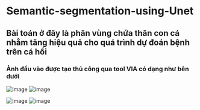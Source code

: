 # Semantic-segmentation-using-Unet
## Bài toán ở đây là phân vùng chứa thân con cá nhằm tăng hiệu quả cho quá trình dự đoán bệnh trên cá hồi
### Ảnh đầu vào được tạo thủ công qua tool VIA có dạng như bên dưới

![image](https://user-images.githubusercontent.com/52499320/119230158-3e762600-bb45-11eb-9b82-7dfca948f906.png)
![image](https://user-images.githubusercontent.com/52499320/119230161-4635ca80-bb45-11eb-8a5c-9ae55b410c67.png)


![image](https://user-images.githubusercontent.com/52499320/119230243-92810a80-bb45-11eb-8536-aa5eea60d78c.png)
![image](https://user-images.githubusercontent.com/52499320/119230248-957bfb00-bb45-11eb-9a78-e120acf43d14.png)
